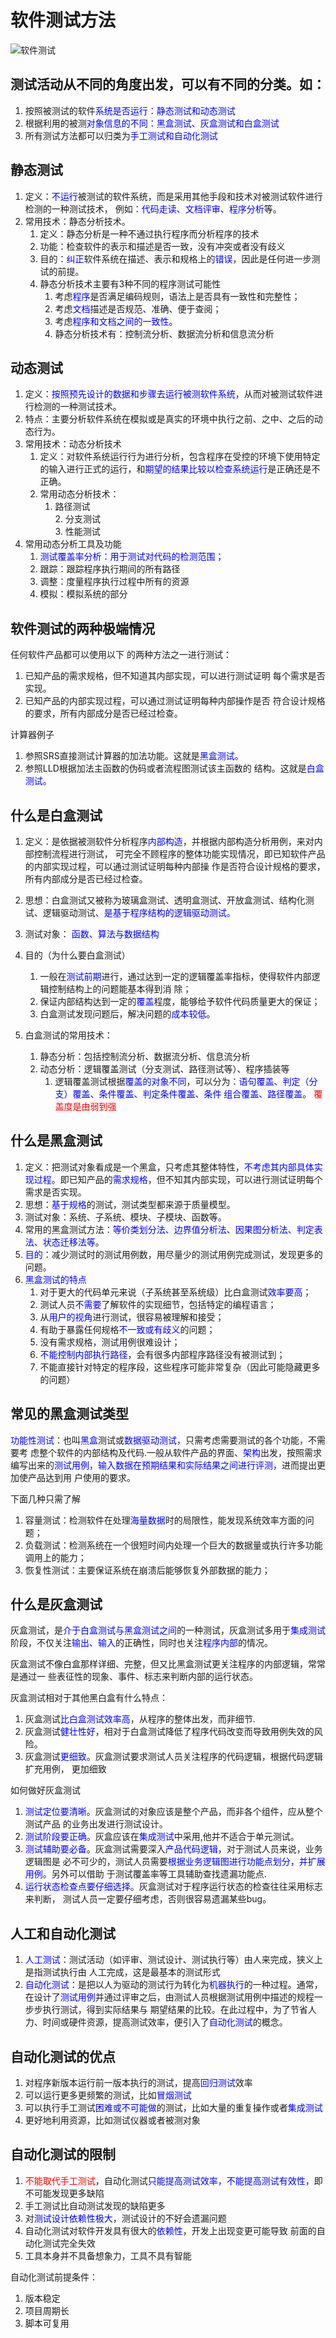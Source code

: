 # 软件测试方法

![软件测试](https://pic.rmb.bdstatic.com/c0c4f336177b18f27028dcf19e78dae3.jpeg)

## 测试活动从不同的角度出发，可以有不同的分类。如：

1. 按照被测试的软件<font color="blue">系统是否运行：静态测试和动态测试 </font>
2. 根据利用的被测<font color="blue">对象信息的不同：黑盒测试、灰盒测试和白盒测试 </font>
3. 所有测试方法都可以归类为<font color="blue">手工测试和自动化测试 </font>

## 静态测试

1. 定义：<font color="blue">不运行</font>被测试的软件系统，而是采用其他手段和技术对被测试软件进行检测的一种测试技术， 例如：<font color="blue">代码走读、文档评审、程序分析</font>等。 
2. 常用技术：静态分析技术。  
   1. 定义：静态分析是一种不通过执行程序而分析程序的技术 
   2. 功能：检查软件的表示和描述是否一致，没有冲突或者没有歧义 
   3. 目的：<font color="blue">纠正</font>软件系统在描述、表示和规格上的<font color="blue">错误</font>，因此是任何进一步测试的前提。 
   4. 静态分析技术主要有3种不同的程序测试可能性
      1. 考虑<font color="blue">程序</font>是否满足编码规则，语法上是否具有一致性和完整性；  
      2. 考虑<font color="blue">文档</font>描述是否规范、准确、便于查阅；  
      3. 考虑<font color="blue">程序和文档之间的一致性</font>。 
      4. 静态分析技术有：控制流分析、数据流分析和信息流分析

## 动态测试

1. 定义：<font color="blue">按照预先设计的数据和步骤去运行被测软件系统</font>，从而对被测试软件进行检测的一种测试技术。 
2. 特点：主要分析软件系统在模拟或是真实的环境中执行之前、之中、之后的动态行为。 
3. 常用技术：动态分析技术  
   1. 定义：对软件系统运行行为进行分析，包含程序在受控的环境下使用特定的输入进行正式的运行，和<font color="blue">期望的结果比较以检查系统运行</font>是正确还是不正确。  
   2. 常用动态分析技术： 
      1. 路径测试  
         2. 分支测试  
         3. 性能测试 
4. 常用动态分析工具及功能 
   1. <font color="blue">测试覆盖率分析：用于测试对代码的检测范围； </font>
   2. 跟踪：跟踪程序执行期间的所有路径 
   3. 调整：度量程序执行过程中所有的资源  
   4. 模拟：模拟系统的部分

## 软件测试的两种极端情况

任何软件产品都可以使用以下 的两种方法之一进行测试： 

1. 已知产品的需求规格，但不知道其内部实现，可以进行测试证明 每个需求是否实现。 
2. 已知产品的内部实现过程，可以通过测试证明每种内部操作是否 符合设计规格的要求，所有内部成分是否已经过检查。

计算器例子 

1. 参照SRS直接测试计算器的加法功能。这就是<font color="blue">黑盒测试。</font> 
2. 参照LLD根据加法主函数的伪码或者流程图测试该主函数的 结构。这就是<font color="blue">白盒测试。</font>

## 什么是白盒测试

1. 定义：是依据被测软件分析程序<font color="blue">内部构造</font>，并根据内部构造分析用例，来对内部控制流程进行测试， 可完全不顾程序的整体功能实现情况，即已知软件产品的内部实现过程，可以通过测试证明每种内部操 作是否符合设计规格的要求，所有内部成分是否已经过检查。 

2. 思想：白盒测试又被称为玻璃盒测试、透明盒测试、开放盒测试、结构化测试、逻辑驱动测试、<font color="blue">是基于程序结构的逻辑驱动测试。</font>

3. 测试对象： <font color="blue">函数、算法与数据结构</font>  

4. 目的（为什么要白盒测试） 

   1. 一般在<font color="blue">测试前期</font>进行，通过达到一定的逻辑覆盖率指标，使得软件内部逻辑控制结构上的问题能基本得到消 除； 
   2. 保证内部结构达到一定的<font color="blue">覆盖</font>程度，能够给予软件代码质量更大的保证；  
   3. 白盒测试发现问题后，解决问题的<font color="blue">成本较低</font>。  

5. 白盒测试的常用技术：  

   1. 静态分析：包括控制流分析、数据流分析、信息流分析  
   2. 动态分析：逻辑覆盖测试（分支测试、路径测试等）、程序插装等  
      1. 逻辑覆盖测试根据<font color="blue">覆盖的对象不同</font>，可以分为：<font color="blue">语句覆盖、判定（分支）覆盖、条件覆盖、判定条件覆盖、条件 组合覆盖、路径覆盖</font>。 <font color="red">覆盖度是由弱到强 </font>

## 什么是黑盒测试

1. 定义：把测试对象看成是一个黑盒，只考虑其整体特性，<font color="blue">不考虑其内部具体实现过程</font>。即已知产品的<font color="blue">需求规格</font>，但不知其内部实现，可以进行测试证明每个需求是否实现。  
2. 思想：<font color="blue">基于规格</font>的测试，测试类型都来源于质量模型。  
3. 测试对象：系统、子系统、模块、子模块、函数等。  
4. 常用的黑盒测试方法：<font color="blue">等价类划分法、边界值分析法、因果图分析法、判定表法、状态迁移法等</font>。  
5. <font color="blue">目的</font>：减少测试时的测试用例数，用尽量少的测试用例完成测试，发现更多的问题。
6. <font color="blue">黑盒测试的特点</font> 
   1. 对于更大的代码单元来说（子系统甚至系统级）比白盒测试<font color="blue">效率要高</font>；  
   2. 测试人员<font color="blue">不需要</font>了解软件的实现细节，包括特定的编程语言；  
   3. 从<font color="blue">用户的视角</font>进行测试，很容易被理解和接受；  
   4. 有助于暴露任何规格<font color="blue">不一致或有歧义</font>的问题；  
   5. 没有需求规格，测试用例很难设计；  
   6. <font color="blue">不能控制内部执行路径</font>，会有很多内部程序路径没有被测试到；  
   7. 不能直接针对特定的程序段，这些程序可能非常复杂（因此可能隐藏更多的问题） 

## 常见的黑盒测试类型

<font color="blue">功能性测试</font>：也叫<font color="blue">黑盒</font>测试或<font color="blue">数据驱动测试</font>，只需考虑需要测试的各个功能，不需要考 虑整个软件的内部结构及代码.一般从软件产品的界面、<font color="blue">架构</font>出发，按照需求编写出来的<font color="blue">测试用例，输入数据在预期结果和实际结果之间进行评测</font>，进而提出更加使产品达到用 户使用的要求。

下面几种只需了解 

1. 容量测试：检测软件在处理<font color="blue">海量数据</font>时的局限性，能发现系统效率方面的问题； 
2. 负载测试：检测系统在一个很短时间内处理一个巨大的数据量或执行许多功能调用上的能力； 
3. 恢复性测试：主要保证系统在崩溃后能够恢复外部数据的能力； 

## 什么是灰盒测试

灰盒测试，是<font color="blue">介于白盒测试与黑盒测试之间</font>的一种测试，灰盒测试多用于<font color="blue">集成测试</font>阶段，不仅关注<font color="blue">输出、输入</font>的正确性，同时也关注<font color="blue">程序内部</font>的情况。 

灰盒测试不像白盒那样详细、完整，但又比黑盒测试更关注程序的内部逻辑，常常是通过一 些表征性的现象、事件、标志来判断内部的运行状态。 

灰盒测试相对于其他黑白盒有什么特点： 

1. 灰盒测试<font color="blue">比白盒测试效率高</font>，从程序的整体出发，而非细节. 
2. 灰盒测试<font color="blue">健壮性好</font>，相对于白盒测试降低了程序代码改变而导致用例失效的风险。 
3. 灰盒测试<font color="blue">更细致</font>。灰盒测试要求测试人员关注程序的代码逻辑，根据代码逻辑扩充用例， 更加细致 

如何做好灰盒测试 

1. <font color="blue">测试定位要清晰</font>。灰盒测试的对象应该是整个产品，而非各个组件，应从整个测试产品 的业务出发进行测试设计。 
2. <font color="blue">测试阶段要正确</font>。灰盒应该在<font color="blue">集成测试</font>中采用,他并不适合于单元测试。 
3. <font color="blue">测试辅助要必备</font>。灰盒测试需要深入<font color="blue">产品代码逻辑</font>，对于测试人员来说，业务逻辑图是 必不可少的，测试人员需要<font color="blue">根据业务逻辑图进行功能点划分，并扩展用例</font>。另外可以借助 于测试覆盖率等工具辅助查找遗漏功能点. 
4. <font color="blue">运行状态检查点要仔细选择</font>。灰盒测试对于程序运行状态的检查往往采用标志来判断， 测试人员一定要仔细考虑，否则很容易遗漏某些bug。 

## 人工和自动化测试

1. <font color="blue">人工测试</font>：测试活动（如评审、测试设计、测试执行等）由人来完成，狭义上是指测试执行由 人工完成，这是最基本的测试形式 
2. <font color="blue">自动化测试</font>：是把以人为驱动的测试行为转化为<font color="blue">机器执行</font>的一种过程。通常，在设计了<font color="blue">测试用例</font>并通过评审之后，由测试人员根据测试用例中描述的规程一步步执行测试，得到实际结果与 期望结果的比较。在此过程中，为了节省人力、时间或硬件资源，提高测试效率，便引入了<font color="blue">自动化测试</font>的概念。 

## 自动化测试的优点

1. 对程序新版本运行前一版本执行的测试，提高<font color="blue">回归测试</font>效率 
2. 可以运行更多更频繁的测试，比如<font color="blue">冒烟测试 </font>
3. 可以执行手工测试<font color="blue">困难或不可能做</font>的测试，比如大量的重复操作或者<font color="blue">集成测试 </font>
4. 更好地利用资源，比如测试仪器或者被测对象 

## 自动化测试的限制

1. <font color="red">不能取代手工测试</font>，自动化测试<font color="blue">只能提高测试效率，不能提高测试有效性</font>，即不可能发现更多缺陷 
2. 手工测试比自动测试发现的缺陷更多 
3. 对<font color="blue">测试设计依赖性极大</font>，测试设计的不好会遗漏问题 
4. 自动化测试对软件开发具有很大的<font color="blue">依赖性</font>，开发上出现变更可能导致 前面的自动化测试完全失效 
5. 工具本身并不具备想象力，工具不具有智能 

自动化测试前提条件： 

1. 版本稳定 
2. 项目周期长 
3. 脚本可复用 
